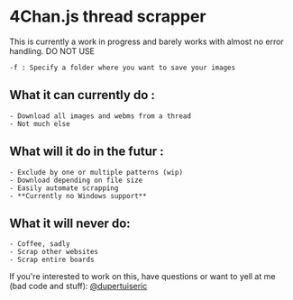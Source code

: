 # 4Chan.js thread scrapper

This is currently a work in progress and barely works with almost no error handling. DO NOT USE

    -f : Specify a folder where you want to save your images

## What it can currently do :
    - Download all images and webms from a thread
    - Not much else

## What will it do in the futur :
    - Exclude by one or multiple patterns (wip)
    - Download depending on file size
    - Easily automate scrapping
    - **Currently no Windows support**

## What it will never do:
    - Coffee, sadly
    - Scrap other websites
    - Scrap entire boards
    
If you're interested to work on this, have questions or want to yell at me (bad code and stuff): [@dupertuiseric](https://twitter.com/dupertuiseric)
